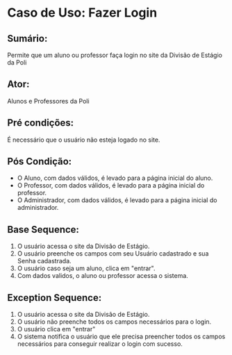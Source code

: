 # Caso de Uso: Fazer Login

## Sumário: 
Permite que um aluno ou professor faça login no site da Divisão de Estágio da Poli

## Ator:
Alunos e Professores da Poli

## Pré condições:
É necessário que o usuário não esteja logado no site.

## Pós Condição:
* O Aluno, com dados válidos, é levado para a página inicial do aluno.
* O Professor, com dados válidos, é levado para a página inicial do professor.
* O Administrador, com dados válidos, é levado para a página inicial do administrador.

## Base Sequence:
1. O usuário acessa o site da Divisão de Estágio.
2. O usuário preenche os campos com seu Usuário cadastrado e sua Senha cadastrada.
3. O usuário caso seja um aluno, clica em "entrar".
4. Com dados validos, o aluno ou professor acessa o sistema.

## Exception Sequence:
1. O usuário acessa o site da Divisão de Estágio.
2. O usuário não preenche todos os campos necessários para o login.
3. O usuário clica em "entrar"
4. O sistema notifica o usuário que ele precisa preencher todos os campos necessários para conseguir realizar o login com sucesso.
